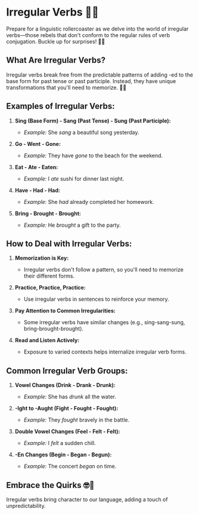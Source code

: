 # Irregular Verbs 🔄📘

Prepare for a linguistic rollercoaster as we delve into the world of irregular verbs—those rebels that don't conform to the regular rules of verb conjugation. Buckle up for surprises! 🎢📖

## What Are Irregular Verbs?

Irregular verbs break free from the predictable patterns of adding -ed to the base form for past tense or past participle. Instead, they have unique transformations that you'll need to memorize. 🧠🔄

## Examples of Irregular Verbs:

1. **Sing (Base Form) - Sang (Past Tense) - Sung (Past Participle):**

   - _Example:_ She _sang_ a beautiful song yesterday.

2. **Go - Went - Gone:**

   - _Example:_ They have _gone_ to the beach for the weekend.

3. **Eat - Ate - Eaten:**

   - _Example:_ I _ate_ sushi for dinner last night.

4. **Have - Had - Had:**

   - _Example:_ She _had_ already completed her homework.

5. **Bring - Brought - Brought:**
   - _Example:_ He _brought_ a gift to the party.

## How to Deal with Irregular Verbs:

1. **Memorization is Key:**

   - Irregular verbs don't follow a pattern, so you'll need to memorize their different forms.

2. **Practice, Practice, Practice:**

   - Use irregular verbs in sentences to reinforce your memory.

3. **Pay Attention to Common Irregularities:**

   - Some irregular verbs have similar changes (e.g., sing-sang-sung, bring-brought-brought).

4. **Read and Listen Actively:**
   - Exposure to varied contexts helps internalize irregular verb forms.

## Common Irregular Verb Groups:

1. **Vowel Changes (Drink - Drank - Drunk):**

   - _Example:_ She has _drunk_ all the water.

2. **-Ight to -Aught (Fight - Fought - Fought):**

   - _Example:_ They _fought_ bravely in the battle.

3. **Double Vowel Changes (Feel - Felt - Felt):**

   - _Example:_ I _felt_ a sudden chill.

4. **-En Changes (Begin - Began - Begun):**
   - _Example:_ The concert _began_ on time.

## Embrace the Quirks 🤓🔄

Irregular verbs bring character to our language, adding a touch of unpredictability.
